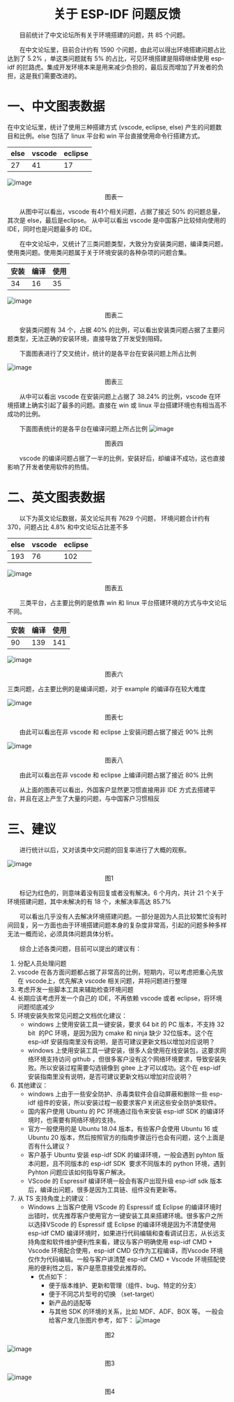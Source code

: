 # <center>关于 ESP-IDF 问题反馈</center>
&emsp;&emsp;目前统计了中文论坛所有关于环境搭建的问题，共 85 个问题。

&emsp;&emsp;在中文论坛里，目前合计约有 1590 个问题，由此可以得出环境搭建问题占比达到了 5.2% ，单这类问题就有 5% 的占比，可见环境搭建是阻碍继续使用 esp-idf 的拦路虎。集成开发环境本来是用来减少负担的，最后反而增加了开发者的负担，这是我们需要改进的。

# 一、中文图表数据

在中文论坛里，统计了使用三种搭建方式 (vscode, eclipse, else) 产生的问题数目和比例。else 包括了 linux 平台和 win 平台直接使用命令行搭建方式。


| else | vscode | eclipse |
|---   | ---    |   ---   |
|27    |41      |   17    |

![image](./pic/1.png "s")

&emsp;&emsp;&emsp;&emsp;&emsp;&emsp;&emsp;&emsp;&emsp;&emsp;&emsp;&emsp;&emsp;&emsp;&emsp;&emsp;图表一

&emsp;&emsp;从图中可以看出，vscode 有41个相关问题，占据了接近 50% 的问题总量，其次是 else，最后是eclipse。 从中可以看出 vscode 是中国客户比较倾向使用的 IDE，同时也是问题最多的 IDE。

&emsp;&emsp;在中文论坛中，又统计了三类问题类型，大致分为安装类问题，编译类问题，使用类问题。使用类问题属于关于环境安装的各种杂项的问题合集。


| 安装  | 编译   | 使用     |
|---   | ---    |   ---   |
|34    |16      |   35    |


![image](./pic/2.png "s")

&emsp;&emsp;&emsp;&emsp;&emsp;&emsp;&emsp;&emsp;&emsp;&emsp;&emsp;&emsp;&emsp;&emsp;&emsp;&emsp;图表二


&emsp;&emsp;安装类问题有 34 个，占据 40% 的比例，可以看出安装类问题占据了主要问题类型，无法正确的安装环境，直接导致了开发受到阻碍。

&emsp;&emsp;下面图表进行了交叉统计，统计的是各平台在安装问题上所占比例

![image](./pic/3.png "s")    

&emsp;&emsp;&emsp;&emsp;&emsp;&emsp;&emsp;&emsp;&emsp;&emsp;&emsp;&emsp;&emsp;&emsp;&emsp;&emsp;图表三

&emsp;&emsp;从中可以看出 vscode 在安装问题上占据了 38.24% 的比例，vscode 在环境搭建上确实引起了最多的问题。直接在 win 或 linux 平台搭建环境也有相当高不成功的比例。

&emsp;&emsp;下面图表统计的是各平台在编译问题上所占比例
![image](./pic/4.png "s")    

&emsp;&emsp;&emsp;&emsp;&emsp;&emsp;&emsp;&emsp;&emsp;&emsp;&emsp;&emsp;&emsp;&emsp;&emsp;&emsp;图表四

&emsp;&emsp;vscode 的编译问题占据了一半的比例，安装好后，却编译不成功，这也直接影响了开发者使用软件的热情。


# 二、英文图表数据

&emsp;&emsp;以下为英文论坛数据，英文论坛共有 7629 个问题， 环境问题合计约有 370，问题占比 4.8% 和中文论坛占比差不多

| else | vscode | eclipse |
|---   | ---    |   ---   |
|193   |76      |   102    |

![image](./pic/1_en.png "s") 

&emsp;&emsp;&emsp;&emsp;&emsp;&emsp;&emsp;&emsp;&emsp;&emsp;&emsp;&emsp;&emsp;&emsp;&emsp;&emsp;图表五

&emsp;&emsp;三类平台，占主要比例的是依靠 win 和 linux 平台搭建环境的方式与中文论坛不同。

| 安装  | 编译   | 使用     |
|---   | ---    |   ---   |
|90    |139     |   141    |

![image](./pic/2_en.png "s") 

&emsp;&emsp;&emsp;&emsp;&emsp;&emsp;&emsp;&emsp;&emsp;&emsp;&emsp;&emsp;&emsp;&emsp;&emsp;&emsp;图表六

三类问题，占主要比例的是编译问题，对于 example 的编译存在较大难度

![image](./pic/3_en.png "s") 

&emsp;&emsp;&emsp;&emsp;&emsp;&emsp;&emsp;&emsp;&emsp;&emsp;&emsp;&emsp;&emsp;&emsp;&emsp;&emsp;图表七

&emsp;&emsp;由此可以看出在非 vscode 和 eclipse 上安装问题占据了接近 90% 比例

![image](./pic/4_en.png "s") 

&emsp;&emsp;&emsp;&emsp;&emsp;&emsp;&emsp;&emsp;&emsp;&emsp;&emsp;&emsp;&emsp;&emsp;&emsp;&emsp;图表八

&emsp;&emsp;由此可以看出在非 vscode 和 eclipse 上编译问题占据了接近 80% 比例

&emsp;&emsp;从上面的图表可以看出，外国客户显然更习惯直接用非 IDE 方式去搭建平台，并且在这上产生了大量的问题，与中国客户习惯相反

# 三、建议
&emsp;&emsp;进行统计以后，又对该类中文问题的回复率进行了大概的观察。

![image](./pic/5.png "s") 

&emsp;&emsp;&emsp;&emsp;&emsp;&emsp;&emsp;&emsp;&emsp;&emsp;&emsp;&emsp;&emsp;&emsp;&emsp;&emsp;图1

&emsp;&emsp;标记为红色的，则意味着没有回复或者没有解决。6 个月内，共计 21 个关于环境搭建问题，其中未解决的有 18 个，未解决率高达 85.7%

&emsp;&emsp;可以看出几乎没有人去解决环境搭建问题。一部分是因为人员比较繁忙没有时间回复，另一方面也由于环境搭建问题本身的复杂度非常高，引起的问题多种多样无法一概而论，必须具体问题具体分析。

&emsp;&emsp;综合上述各类问题，目前可以提出的建议有：

1. 分配人员处理问题
2. vscode 在各方面问题都占据了非常高的比例，短期内，可以考虑把重心先放在 vscode上，优先解决 vscode 相关问题，并将问题进行整理
3. 考虑开发一些脚本工具来辅助检查环境问题
4. 长期应该考虑开发一个自己的 IDE，不再依赖 vscode 或者 eclipse，将环境问题彻底减少
5. 环境安装失败常见问题之文档优化建议：
    * windows 上使用安装工具一键安装，要求 64 bit 的 PC 版本，不支持 32 bit  的PC 环境，是因为因为 cmake 和 ninja 缺少 32位版本。这个在 esp-idf 安装指南里没有说明，是否可建议更新文档以增加对应说明？
    * windows 上使用安装工具一键安装，很多人会使用在线安装包，这要求网络环境支持访问 github ，但很多客户没有这个网络环境要求，导致安装失败。所以安装过程需要勾选镜像到 gitee 上才可以成功。这个在 esp-idf 安装指南里没有说明，是否可建议更新文档以增加对应说明？
6. 其他建议：
    * windows 上由于一些安全防护、杀毒类软件会自动屏蔽和删除一些 esp-idf 组件的安装，所以安装过程一般要求客户关闭这些安全防护类软件。
    * 国内客户使用 Ubuntu 的 PC 环境通过指令来安装 esp-idf SDK 的编译环境时，也需要有网络环境的支持。
    * 官方一般使用的是 Ubuntu 18.04 版本，有些客户会使用 Ubuntu 16 或 Ubuntu 20 版本，然后按照官方的指南步骤运行也会有问题，这个上面是否有什么建议？
    * 客户基于 Ubuntu 安装 esp-idf SDK 的编译环境，一般会遇到 pyhton 版本问题，且不同版本的 esp-idf SDK  要求不同版本的 python 环境，遇到 Pyhton 问题应该如何指导客户解决。
    * VScode 的 Espressif 编译环境一般会有客户出现升级 esp-idf sdk 版本后，编译出问题，很多是因为工具链、组件没有更新等。
7. 从 TS 支持角度上的建议：
    * Windows 上当客户使用 VScode 的 Espressif 或 Eclipse 的编译环境时出错时，优先推荐客户使用官方一键安装工具来搭建环境。很多客户之所以选择VScode 的 Espressif 或 Eclipse 的编译环境是因为不清楚使用 esp-idf CMD 编译环境时，如果进行代码编辑和查看调试日志，从长远支持角度和软件维护便利性来看，建议与客户明确使用 esp-idf CMD + Vscode 环境配合使用，esp-idf CMD 仅作为工程编译，而Vscode 环境仅作为代码编辑。一般与客户讲清楚 esp-idf CMD + Vscode 环境搭配使用的便利性之后，客户是愿意接受此推荐的。
      - 优点如下：
        - 便于版本维护、更新和管理（组件、bug、特定的分支）
        - 便于不同芯片型号的切换 （set-target）
        - 新产品的适配等
        - 与其他 SDK 的环境的关系，比如 MDF、ADF、BOX 等。
        一般会给客户发几张图片参考，如下：
![image](./pic/6.png "s") 

&emsp;&emsp;&emsp;&emsp;&emsp;&emsp;&emsp;&emsp;&emsp;&emsp;&emsp;&emsp;&emsp;&emsp;&emsp;&emsp;图2

![image](./pic/7.png "s") 

&emsp;&emsp;&emsp;&emsp;&emsp;&emsp;&emsp;&emsp;&emsp;&emsp;&emsp;&emsp;&emsp;&emsp;&emsp;&emsp;图3

![image](./pic/8.png "s") 

&emsp;&emsp;&emsp;&emsp;&emsp;&emsp;&emsp;&emsp;&emsp;&emsp;&emsp;&emsp;&emsp;&emsp;&emsp;&emsp;图4

